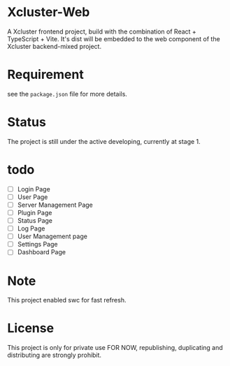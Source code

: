 # Xcluster-Web
A Xcluster frontend project, build with the combination of React + TypeScript + Vite.
It's dist will be embedded to the web component of the Xcluster backend-mixed project.
# Requirement
see the `package.json` file for more details.

# Status
The project is still under the active developing, currently at stage 1.

# todo
- [ ] Login Page
- [ ] User Page
- [ ] Server Management Page
- [ ] Plugin Page
- [ ] Status Page
- [ ] Log Page
- [ ] User Management page
- [ ] Settings Page
- [ ] Dashboard Page

# Note
This project enabled swc for fast refresh.

# License
This project is only for private use FOR NOW, republishing, duplicating and distributing are strongly prohibit.